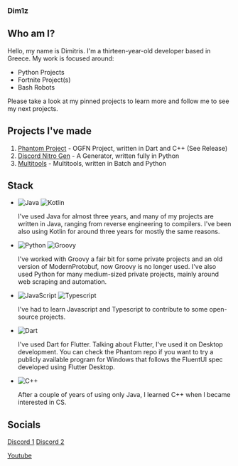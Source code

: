 ### Dim1z

## Who am I?

Hello, my name is Dimitris. I'm a thirteen-year-old developer based in Greece.
My work is focused around:
- Python Projects
- Fortnite Project(s)
- Bash Robots

Please take a look at my pinned projects to learn more and follow me to see my next projects.

## Projects I've made

1. [Phantom Project](https://github.com/di1mz35/Phantom) - OGFN Project, written in Dart and C++ (See Release)
2. [Discord Nitro Gen](https://github.com/dim1z35/Discord_Nitro_Gen-PY) - A Generator, written fully in Python
3. [Multitools](https://github.com/dim1z35/Multitools) - Multitools, written in Batch and Python

## Stack

- ![Java](https://img.shields.io/badge/Java-ED8B00?style=for-the-badge&logo=openjdk&logoColor=white) ![Kotlin](https://img.shields.io/badge/Kotlin-7F52FF?style=for-the-badge&logo=Kotlin&logoColor=white)
  
  I've used Java for almost three years, and many of my projects are written in Java, ranging from reverse engineering to compilers.
  I've been also using Kotlin for around three years for mostly the same reasons.
  
- ![Python](https://img.shields.io/badge/python-3670A0?style=for-the-badge&logo=python&logoColor=ffdd54) ![Groovy](https://img.shields.io/badge/Groovy-5E97B6?style=for-the-badge&logo=Apache%20Groovy&logoColor=white)
  
  I've worked with Groovy a fair bit for some private projects and an old version of ModernProtobuf, now Groovy is no longer used. 
  I've also used Python for many medium-sized private projects, mainly around web scraping and automation.

- ![JavaScript](https://img.shields.io/badge/javascript-%23323330.svg?style=for-the-badge&logo=javascript&logoColor=%23F7DF1E) ![Typescript](https://img.shields.io/badge/TypeScript-007ACC?style=for-the-badge&logo=typescript&logoColor=white)
  
  I've had to learn Javascript and Typescript to contribute to some open-source projects.

- ![Dart](https://img.shields.io/badge/Dart-0175C2?style=for-the-badge&logo=dart&logoColor=white)

  I've used Dart for Flutter.
  Talking about Flutter, I've used it on Desktop development.
  You can check the Phantom repo if you want to try a publicly available program for Windows that follows the FluentUI spec developed using Flutter Desktop.

- ![C++](https://img.shields.io/badge/C%2B%2B-00599C?style=for-the-badge&logo=c%2B%2B&logoColor=white)
  
  After a couple of years of using only Java, I learned C++ when I became interested in CS.
  

## Socials
[Discord 1](https://discord.gg/hxb6Kf8Z9q)
[Discord 2](https://discord.gg/hxb6Kf8Z9q)

[Youtube](https://www.youtube.com/@Dim1z_Freefire)

 
